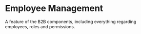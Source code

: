 # Employee Management

A feature of the B2B components, including everything regarding employees, roles and permissions.
